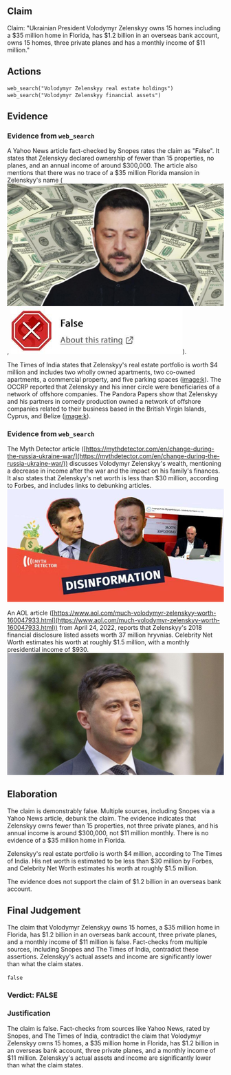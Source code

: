 ## Claim
Claim: "Ukrainian President Volodymyr Zelenskyy owns 15 homes including a $35 million home in Florida, has $1.2 billion in an overseas bank account, owns 15 homes, three private planes and has a monthly income of $11 million."

## Actions
```
web_search("Volodymyr Zelenskyy real estate holdings")
web_search("Volodymyr Zelenskyy financial assets")
```

## Evidence
### Evidence from `web_search`
A Yahoo News article fact-checked by Snopes rates the claim as "False". It states that Zelenskyy declared ownership of fewer than 15 properties, no planes, and an annual income of around $300,000. The article also mentions that there was no trace of a $35 million Florida mansion in Zelenskyy's name (![image 524](media/2025-08-06_17-47-1754502455-991461.jpg), ![image 525](media/2025-08-06_17-47-1754502456-175388.jpg)).

The Times of India states that Zelenskyy's real estate portfolio is worth $4 million and includes two wholly owned apartments, two co-owned apartments, a commercial property, and five parking spaces (<image:k>). The OCCRP reported that Zelenskyy and his inner circle were beneficiaries of a network of offshore companies. The Pandora Papers show that Zelenskyy and his partners in comedy production owned a network of offshore companies related to their business based in the British Virgin Islands, Cyprus, and Belize (<image:k>).


### Evidence from `web_search`
The Myth Detector article ([https://mythdetector.com/en/change-during-the-russia-ukraine-war/](https://mythdetector.com/en/change-during-the-russia-ukraine-war/)) discusses Volodymyr Zelenskyy's wealth, mentioning a decrease in income after the war and the impact on his family's finances. It also states that Zelenskyy's net worth is less than $30 million, according to Forbes, and includes links to debunking articles. ![image 1930](media/2025-08-07_19-23-1754594600-089015.jpg)

An AOL article ([https://www.aol.com/much-volodymyr-zelenskyy-worth-160047933.html](https://www.aol.com/much-volodymyr-zelenskyy-worth-160047933.html)) from April 24, 2022, reports that Zelenskyy's 2018 financial disclosure listed assets worth 37 million hryvnias. Celebrity Net Worth estimates his worth at roughly $1.5 million, with a monthly presidential income of $930. ![image 1936](media/2025-08-07_19-23-1754594629-424939.jpg)


## Elaboration
The claim is demonstrably false. Multiple sources, including Snopes via a Yahoo News article, debunk the claim. The evidence indicates that Zelenskyy owns fewer than 15 properties, not three private planes, and his annual income is around $300,000, not $11 million monthly. There is no evidence of a $35 million home in Florida.

Zelenskyy's real estate portfolio is worth $4 million, according to The Times of India. His net worth is estimated to be less than $30 million by Forbes, and Celebrity Net Worth estimates his worth at roughly $1.5 million.

The evidence does not support the claim of $1.2 billion in an overseas bank account.


## Final Judgement
The claim that Volodymyr Zelenskyy owns 15 homes, a $35 million home in Florida, has $1.2 billion in an overseas bank account, three private planes, and a monthly income of $11 million is false. Fact-checks from multiple sources, including Snopes and The Times of India, contradict these assertions. Zelenskyy's actual assets and income are significantly lower than what the claim states.

`false`

### Verdict: FALSE

### Justification
The claim is false. Fact-checks from sources like Yahoo News, rated by Snopes, and The Times of India, contradict the claim that Volodymyr Zelenskyy owns 15 homes, a $35 million home in Florida, has $1.2 billion in an overseas bank account, three private planes, and a monthly income of $11 million. Zelenskyy's actual assets and income are significantly lower than what the claim states.
